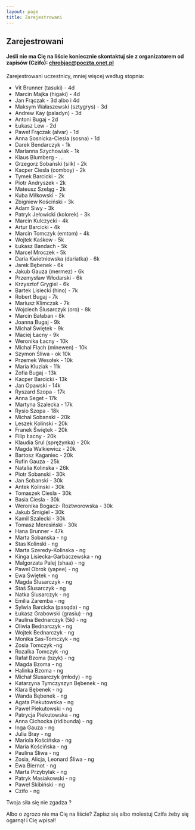 ```yaml
---
layout: page
title: Zarejestrowani
---
```


## Zarejestrowani


#### Jeśli nie ma Cię na liście koniecznie skontaktuj sie z organizatorem od zapisów (Czifo): chrobjac@poczta.onet.pl

Zarejestrowani uczestnicy, mniej więcej według stopnia:
- Vít Brunner (tasuki) - 4d
- Marcin Majka (higaki) - 4d
- Jan Frączak - 3d albo i 4d
- Maksym Wałaszewski (sztygrys) - 3d
- Andrew Kay (paladyn) - 3d
- Antoni Bugaj - 2d
- Łukasz Lew - 2d
- Paweł Frączak (alvar) - 1d
- Anna Sosnicka-Ciesla (sosna) - 1d
- Darek Bendarczyk - 1k
- Marianna Szychowiak - 1k
- Klaus Blumberg - ...
- Grzegorz Sobański (silk) - 2k
- Kacper Ciesla (comboy) - 2k
- Tymek Barcicki - 2k
- Piotr Andryszek - 2k
- Mateusz Szeląg - 2k
- Kuba Miłkowski - 2k
- Zbigniew Kościński - 3k
- Adam Siwy - 3k
- Patryk Jełowicki (kolorek) - 3k
- Marcin Kulczycki - 4k
- Artur Barcicki - 4k
- Marcin Tomczyk (emtom) - 4k 
- Wojtek Kaśkow - 5k
- Łukasz Bandach - 5k
- Marcel Mroczek - 5k
- Daria Kwietniewska (dariatka) - 6k
- Jarek Bębenek - 6k
- Jakub Gauza (mermez) - 6k
- Przemysław Włodarski - 6k
- Krzysztof Grygiel - 6k
- Bartek Lisiecki (hino) - 7k
- Robert Bugaj - 7k
- Mariusz Klimczak - 7k
- Wojciech Ślusarczyk (oro) - 8k
- Marcin Bałaban - 8k
- Joanna Bugaj - 9k
- Michał Świętek - 9k
- Maciej Łacny - 9k
- Weronika Łacny - 10k
- Michal Flach (minewen) - 10k
- Szymon Śliwa - ok 10k
- Przemek Wesołek - 10k
- Maria Kluziak - 11k
- Zofia Bugaj - 13k
- Kacper Barcicki - 13k
- Jan Opawski - 14k
- Ryszard Szopa - 17k
- Anna Seget - 17k
- Martyna Szalecka - 17k
- Rysio Szopa - 18k
- Michal Sobanski - 20k
- Leszek Kolinski - 20k
- Franek Świętek - 20k
- Filip Łacny - 20k
- Klaudia Srul (sprężynka) - 20k
- Magda Walkiewicz - 20k
- Bartosz Kaganiec - 20k
- Rufin Gauza - 25k
- Natalia Kolinska - 26k
- Piotr Sobanski - 30k
- Jan Sobanski - 30k
- Antek Kolinski - 30k
- Tomaszek Ciesla - 30k
- Basia Ciesla - 30k
- Weronika Bogacz- Roztworowska - 30k
- Jakub Śmigiel - 30k
- Kamil Szalecki - 30k
- Tomasz Meresiński - 30k
- Hana Brunner - 47k
- Marta Sobanska - ng
- Stas Kolinski - ng
- Marta Szeredy-Kolinska - ng
- Kinga Lisiecka-Garbaczewska - ng
- Malgorzata Palej (shaa) - ng
- Pawel Obrok (yapee) - ng
- Ewa Świętek - ng
- Magda Ślusarczyk - ng
- Staś Ślusarczyk - ng
- Natka Ślusarczyk - ng
- Emilia Zaremba - ng
- Sylwia Barcicka (pasqda) - ng
- Łukasz Grabowski (grasiu) - ng
- Paulina Bednarczyk (5k) - ng
- Oliwia Bednarczyk - ng
- Wojtek Bednarczyk - ng
- Monika Sas-Tomczyk - ng
- Zosia Tomczyk -ng
- Rozalka Tomczyk -ng
- Rafał Bzoma (bzyk) - ng
- Magda Bzoma - ng
- Halinka Bzoma - ng
- Michał Ślusarczyk (młody) - ng
- Katarzyna Tymczyszyn Bębenek - ng
- Klara Bębenek - ng
- Wanda Bębenek - ng
- Agata Piekutowska - ng
- Paweł Piekutowski - ng
- Patrycja Piekutowska - ng
- Anna Cichocka (ridibunda) - ng
- Inga Gauza - ng
- Julia Bray - ng
- Mariola Kościńska - ng
- Maria Kościńska - ng
- Paulina Śliwa - ng
- Zosia, Alicja, Leonard Śliwa - ng
- Ewa Biernot - ng
- Marta Przybylak - ng
- Patryk Masiakowski - ng
- Paweł Skibiński - ng
- Czifo - ng


Twoja siła się nie zgadza ?

Albo o zgrozo nie ma Cię na liście? Zapisz się albo molestuj Czifa żeby się ogarnął i Cię wpisał!

